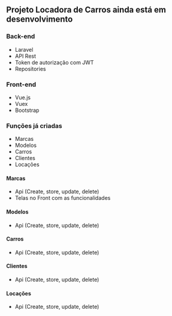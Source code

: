 ## Projeto Locadora de Carros ainda está em desenvolvimento

### Back-end

-   Laravel
-   API Rest
-   Token de autorização com JWT
-   Repositories

### Front-end

-   Vue.js
-   Vuex
-   Bootstrap

### Funções já criadas

-   Marcas
-   Modelos
-   Carros
-   Clientes
-   Locações

#### Marcas

-   Api (Create, store, update, delete)
-   Telas no Front com as funcionalidades

#### Modelos

-   Api (Create, store, update, delete)

#### Carros

-   Api (Create, store, update, delete)

#### Clientes

-   Api (Create, store, update, delete)

#### Locações

-   Api (Create, store, update, delete)
